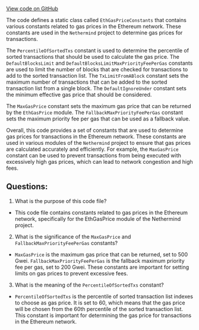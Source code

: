 [View code on GitHub](https://github.com/nethermindeth/nethermind/Nethermind.JsonRpc/Modules/Eth/GasPrice/EthGasPriceConstants.cs)

The code defines a static class called `EthGasPriceConstants` that contains various constants related to gas prices in the Ethereum network. These constants are used in the `Nethermind` project to determine gas prices for transactions.

The `PercentileOfSortedTxs` constant is used to determine the percentile of sorted transactions that should be used to calculate the gas price. The `DefaultBlocksLimit` and `DefaultBlocksLimitMaxPriorityFeePerGas` constants are used to limit the number of blocks that are checked for transactions to add to the sorted transaction list. The `TxLimitFromABlock` constant sets the maximum number of transactions that can be added to the sorted transaction list from a single block. The `DefaultIgnoreUnder` constant sets the minimum effective gas price that should be considered.

The `MaxGasPrice` constant sets the maximum gas price that can be returned by the `EthGasPrice` module. The `FallbackMaxPriorityFeePerGas` constant sets the maximum priority fee per gas that can be used as a fallback value.

Overall, this code provides a set of constants that are used to determine gas prices for transactions in the Ethereum network. These constants are used in various modules of the `Nethermind` project to ensure that gas prices are calculated accurately and efficiently. For example, the `MaxGasPrice` constant can be used to prevent transactions from being executed with excessively high gas prices, which can lead to network congestion and high fees.
## Questions: 
 1. What is the purpose of this code file?
- This code file contains constants related to gas prices in the Ethereum network, specifically for the EthGasPrice module of the Nethermind project.

2. What is the significance of the `MaxGasPrice` and `FallbackMaxPriorityFeePerGas` constants?
- `MaxGasPrice` is the maximum gas price that can be returned, set to 500 Gwei. `FallbackMaxPriorityFeePerGas` is the fallback maximum priority fee per gas, set to 200 Gwei. These constants are important for setting limits on gas prices to prevent excessive fees.

3. What is the meaning of the `PercentileOfSortedTxs` constant?
- `PercentileOfSortedTxs` is the percentile of sorted transaction list indexes to choose as gas price. It is set to 60, which means that the gas price will be chosen from the 60th percentile of the sorted transaction list. This constant is important for determining the gas price for transactions in the Ethereum network.